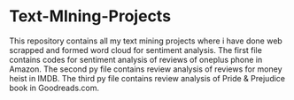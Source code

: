 # Text-MIning-Projects
This repository contains all my text mining projects  where i have done web scrapped and formed word cloud for sentiment analysis.
The first file contains codes for sentiment analysis of reviews of oneplus phone in Amazon.
The second py file contains review analysis of reviews for money heist in IMDB.
The third py file contains review analysis of Pride & Prejudice book in Goodreads.com.
